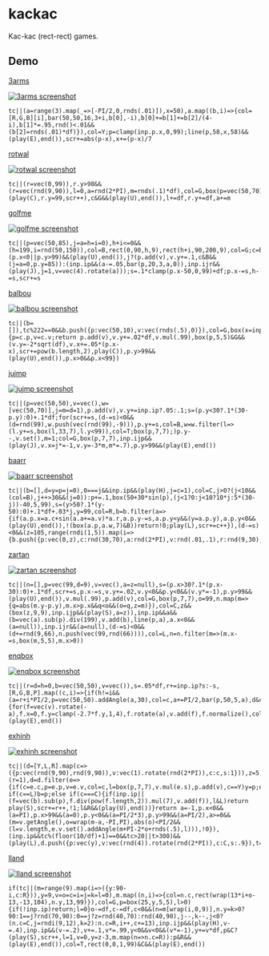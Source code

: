 # kackac

Kac-kac (rect-rect) games.

## Demo

[3arms](https://abagames.github.io/kackac/?3arms)

[![3arms screenshot](docs/3arms/screenshot.gif)](https://abagames.github.io/kackac/?3arms)

```
tc||(a=range(3).map(_=>[-PI/2,0,rnds(.01)]),x=50),a.map((b,i)=>{col=[R,G,B][i],bar(50,50,16,3+i,b[0],-i),b[0]+=b[1]+=b[2]/(4-i),b[1]*=.95,rnd()<.01&&(b[2]=rnds(.01)*df)}),col=Y;p=clamp(inp.p.x,0,99);line(p,58,x,58)&&(play(E),end()),scr+=abs(p-x),x+=(p-x)/7
```

[rotwal](https://abagames.github.io/kackac/?rotwal)

[![rotwal screenshot](docs/rotwal/screenshot.gif)](https://abagames.github.io/kackac/?rotwal)

```
tc||(r=vec(0,99)),r.y>98&&(r=vec(rnd(9,90)),l=0,a=rnd(2*PI),m=rnds(.1)*df),col=G,box(p=vec(50,70),7,7),p.addAngle(b=p.getAngle(inp.p),15),col=B,bar(p,9,5,b+PI/2),col=R;c=bar(r,l,4,a,0);c&B&&(play(C),r.y=99,scr++),c&G&&(play(U),end()),l+=df,r.y+=df,a+=m
```

[golfme](https://abagames.github.io/kackac/?golfme)

[![golfme screenshot](docs/golfme/screenshot.gif)](https://abagames.github.io/kackac/?golfme)

```
tc||(p=vec(50,85),j=a=h=i=0),h+i<=0&&(h=199,i=rnd(50,150)),col=B,rect(0,90,h,9),rect(h+i,90,200,9),col=G;c=box(p,9,9);(p.x<0||p.y>99)&&(play(U),end()),j?(p.add(v),v.y+=.1,c&B&&(j=a=0,p.y=85)):(inp.ip&&(a-=.05,bar(p,20,3,a,0)),inp.ijr&&(play(J),j=1,v=vec(4).rotate(a)));s=.1*clamp(p.x-50,0,99)+df;p.x-=s,h-=s,scr+=s
```

[balbou](https://abagames.github.io/kackac/?balbou)

[![balbou screenshot](docs/balbou/screenshot.gif)](https://abagames.github.io/kackac/?balbou)

```
tc||(b=[]),tc%222==0&&b.push({p:vec(50,10),v:vec(rnds(.5),0)}),col=G,box(x=inp.p.x,90,20,10),col=P,b=b.filter(c=>{p=c.p,v=c.v;return p.add(v),v.y+=.02*df,v.mul(.99),box(p,5,5)&G&&(v.y=-2*sqrt(df),v.x+=.05*(p.x-x),scr+=pow(b.length,2),play(C)),p.y>99&&(play(U),end()),p.x>0&&p.x<99})
```

[jujmp](https://abagames.github.io/kackac/?jujmp)

[![jujmp screenshot](docs/jujmp/screenshot.gif)](https://abagames.github.io/kackac/?jujmp)

```
tc||(p=vec(50,50),v=vec(),w=[vec(50,70)],j=m=d=1),p.add(v),v.y+=inp.ip?.05:.1;s=(p.y<30?.1*(30-p.y):0)+.1*df;for(scr+=s,(d-=s)<0&&(d=rnd(99),w.push(vec(rnd(99),-9))),p.y+=s,col=B,w=w.filter(l=>(l.y+=s,box(l,33,7),l.y<99)),col=T;box(p,7,7);)p.y--,v.set(),m=1;col=G,box(p,7,7),inp.ijp&&(play(J),v.x=j*=-1,v.y=-3*m,m*=.7),p.y>99&&(play(E),end())
```

[baarr](https://abagames.github.io/kackac/?baarr)

[![baarr screenshot](docs/baarr/screenshot.gif)](https://abagames.github.io/kackac/?baarr)

```
tc||(b=[],d=y=p=j=0),0===j&&inp.ip&&(play(H),j=c=1),col=C,j>0?(j<10&&(col=B),j++>30&&(j=0)):p+=.1,box(50+30*sin(p),(j<1?0:j<10?10*j:5*(30-j))-40,5,99),s=(y>50?.1*(y-50):0)+.1*df+.03*j,y=99,col=R,b=b.filter(a=>{if(a.p.x=a.c+sin(a.a+=a.v)*a.r,a.p.y-=s,a.p.y<y&&(y=a.p.y),a.p.y<0&&(play(U),end()),!(box(a.p,a.w,7)&B))return!0;play(L),scr+=c++}),(d-=s)<0&&(z=105,range(rndi(1,5)).map(i=>{b.push({p:vec(0,z),c:rnd(30,70),a:rnd(2*PI),v:rnd(.01,.1),r:rnd(9,30),w:rnd(20,40)}),z+=7,d+=10}),d+=rnd(99))
```

[zartan](https://abagames.github.io/kackac/?zartan)

[![zartan screenshot](docs/zartan/screenshot.gif)](https://abagames.github.io/kackac/?zartan)

```
tc||(n=[],p=vec(99,d=9),v=vec(),a=z=null),s=(p.x>30?.1*(p.x-30):0)+.1*df,scr+=s,p.x-=s,v.y+=.02,v.y<0&&p.y<0&&(v.y*=-1),p.y>99&&(play(U),end()),v.mul(.99),p.add(v),col=G,box(p,7,7),o=99,n.map(m=>{q=abs(m.y-p.y),m.x>p.x&&q<o&&(o=q,z=m)}),col=C,z&&(box(z,9,9),inp.ijp&&(play(S),a=z)),inp.ip&&a&&(b=vec(a).sub(p).div(199),v.add(b),line(p,a),a.x<0&&(a=null)),inp.ijr&&(a=null),(d-=s)<0&&(d+=rnd(9,66),n.push(vec(99,rnd(66)))),col=L,n=n.filter(m=>(m.x-=s,box(m,5,5),m.x>0))
```

[enqbox](https://abagames.github.io/kackac/?enqbox)

[![enqbox screenshot](docs/enqbox/screenshot.gif)](https://abagames.github.io/kackac/?enqbox)

```
tc||(r=d=h=0,b=vec(50,50),v=vec()),s=.05*df,r+=inp.ip?s:-s,[R,G,B,P].map((c,i)=>{if(h!=i&&(a=r+i*PI/2,p=vec(50,50).addAngle(a,30),col=c,a+=PI/2,bar(p,50,5,a),d&c)){for(f=vec(v).rotate(-a),f.x=0,f.y=clamp(-2.7*f.y,1,4),f.rotate(a),v.add(f),f.normalize(),col=T;box(b,7,7)&c;b.add(f));h=i,play(C),scr++}}),b.add(v),v.y+=.02*df,v.mul(.99),col=C,d=box(b,7,7),b.isInRect(0,0,99,99)||(play(E),end())
```

[exhinh](https://abagames.github.io/kackac/?exhinh)

[![exhinh screenshot](docs/exhinh/screenshot.gif)](https://abagames.github.io/kackac/?exhinh)

```
tc||(d=[Y,L,R].map(c=>({p:vec(rnd(9,90),rnd(9,90)),v:vec(1).rotate(rnd(2*PI)),c:c,s:1})),z=5,r=1,t=0),inp.ijp&&(r=1),d=d.filter(e=>{if(c=e.c,p=e.p,v=e.v,col=c,l=box(p,7,7),v.mul(e.s),p.add(v),c==Y)y=p;else if(c==L)b=p;else if(c===C){if(inp.ip||(f=vec(b).sub(p),f.div(pow(f.length,2)).mul(7),v.add(f)),l&L)return play(S),scr+=r++,!1;l&R&&(play(U),end())}return a=-1,p.x<0&&(a=PI),p.x>99&&(a=0),p.y<0&&(a=PI/2*3),p.y>99&&(a=PI/2),a>=0&&(m=v.getAngle(),o=wrap(m-a,-PI,PI),abs(o)<PI/2&&(l=v.length,e.v.set().addAngle(m+PI-2*o+rnds(.5),l))),!0}),(inp.ip&&tc%(floor(10/df)+1)==0&&tc>20||t>300)&&(play(L),d.push({p:vec(y),v:vec(rnd(4)).rotate(rnd(2*PI)),c:C,s:.9}),t=0),t++

```

[lland](https://abagames.github.io/kackac/?lland)

[![lland screenshot](docs/lland/screenshot.gif)](https://abagames.github.io/kackac/?lland)

```
if(tc||(m=range(9).map(i=>({y:90-i,c:R})),y=9,v=o=c=i=j=k=l=0),m.map((n,i)=>{col=n.c,rect(wrap(13*i+o-13,-13,104),n.y,13,99)}),col=G,p=box(25,y,5,5),l>0){if(!inp.ip)return;l=0}o-=df,c-=df,c<0&&(n=m[wrap(i,0,9)],n.y=k>0?90:1==j?rnd(70,90):0==j?z=rnd(40,70):rnd(40,90),j--,k--,j<0?(n.c=C,j=rndi(9,12),k=2):n.c=R,i++,c+=13),inp.ijp&&(play(H),v-=.4),inp.ip&&(v-=.2),v+=.1,v*=.99,y<0&&v<0&&(v*=-1),y+=v*df,p&C?(play(S),scr++,l=1,v=0,y=z-3,m.map(n=>n.c=R)):p&R&&(play(E),end()),col=T,rect(0,0,1,99)&C&&(play(E),end())
```
